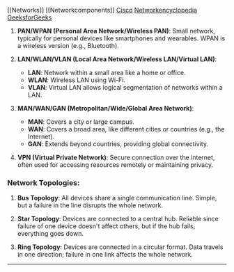 [[Networks]]
[[Networkcomponents]]
[Cisco](https://www.netacad.com/networking)
[Networkencyclopedia](https://networkencyclopedia.com)
[GeeksforGeeks](https://www.geeksforgeeks.org/basics-computer-networking/?ref=gcse_ind)

1. **PAN/WPAN (Personal Area Network/Wireless PAN)**: Small network, typically for personal devices like smartphones and wearables. WPAN is a wireless version (e.g., Bluetooth).
    
2. **LAN/WLAN/VLAN (Local Area Network/Wireless LAN/Virtual LAN)**:
    
    - **LAN**: Network within a small area like a home or office.
    - **WLAN**: Wireless LAN using Wi-Fi.
    - **VLAN**: Virtual LAN allows logical segmentation of networks within a LAN.
3. **MAN/WAN/GAN (Metropolitan/Wide/Global Area Network)**:
    
    - **MAN**: Covers a city or large campus.
    - **WAN**: Covers a broad area, like different cities or countries (e.g., the Internet).
    - **GAN**: Extends beyond countries, providing global connectivity.
4. **VPN (Virtual Private Network)**: Secure connection over the internet, often used for accessing resources remotely or maintaining privacy.
    

### Network Topologies:

1. **Bus Topology**: All devices share a single communication line. Simple, but a failure in the line disrupts the whole network.
    
2. **Star Topology**: Devices are connected to a central hub. Reliable since failure of one device doesn't affect others, but if the hub fails, everything goes down.
    
3. **Ring Topology**: Devices are connected in a circular format. Data travels in one direction; failure in one link affects the whole network.
___
